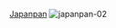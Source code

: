 [Japanpan](https://22rubychou.github.io/Japanpan/)
![japanpan-02](https://user-images.githubusercontent.com/70134566/113467195-02431500-9474-11eb-9a93-e5e4cb3dd45e.png)
